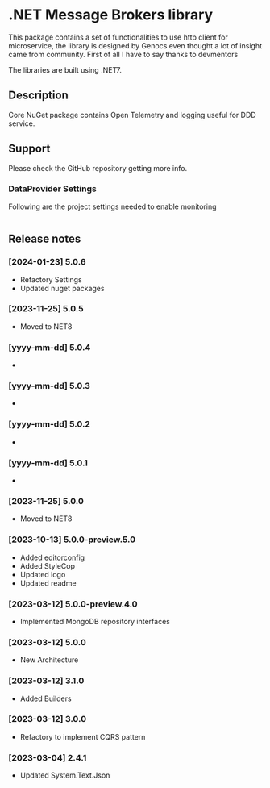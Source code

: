 # .NET Message Brokers library

This package contains a set of functionalities to use http client for microservice, the library is designed by Genocs even thought a lot of insight came from community.
First of all I have to say thanks to devmentors

The libraries are built using .NET7.


## Description

Core NuGet package contains Open Telemetry and logging useful for DDD service.


## Support

Please check the GitHub repository getting more info.


### DataProvider Settings
Following are the project settings needed to enable monitoring

``` json


```

## Release notes

### [2024-01-23] 5.0.6
- Refactory Settings
- Updated nuget packages

### [2023-11-25] 5.0.5
- Moved to NET8

### [yyyy-mm-dd] 5.0.4
- 

### [yyyy-mm-dd] 5.0.3
- 

### [yyyy-mm-dd] 5.0.2
- 

### [yyyy-mm-dd] 5.0.1
- 

### [2023-11-25] 5.0.0
- Moved to NET8

### [2023-10-13] 5.0.0-preview.5.0
- Added [editorconfig](https://editorconfig.org/)
- Added StyleCop
- Updated logo
- Updated readme

### [2023-03-12] 5.0.0-preview.4.0
- Implemented MongoDB repository interfaces

### [2023-03-12] 5.0.0
- New Architecture

### [2023-03-12] 3.1.0
- Added Builders

### [2023-03-12] 3.0.0
- Refactory to implement CQRS pattern

### [2023-03-04] 2.4.1
- Updated System.Text.Json



